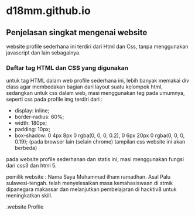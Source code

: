 # d18mm.github.io


## Penjelasan singkat mengenai website ##
website profile sederhana ini terdiri dari Html dan Css, tanpa menggunakan javascript dan lain sebagainya.

### Daftar tag HTML dan CSS yang digunakan ###

untuk tag HTML dalam web profile sederhana ini, lebih banyak memakai div class agar membedakan bagian dari layout suatu kelompok html, sedangkan untuk css dalam web, masi menggunakan teg pada umumnya, seperti css pada profile img terdiri dari :
   * display: inline;
   * border-radius: 60%;
   * width: 180px;
   * padding: 10px;
   * box-shadow: 0 4px 8px 0 rgba(0, 0, 0, 0.2), 0 6px 20px 0 rgba(0, 0, 0, 0.19);
    (pada browser lain (selain chrome) tampilan css website ini akan berbeda)

pada website profile sederhanan dan statis ini, masi menggunakan fungsi dari css3 dan html 5.

pemilik website : 
Nama Saya Muhammad ilham ramadhan. 
Asal Palu sulawesi-tengah.
telah menyelesaikan masa kemahasiswaan di stmik dipanegara makassar dan melanjutkan pembelajaran di hacktiv8 untuk meningkatkan skill.



.website Profile
